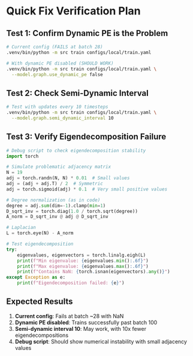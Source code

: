 # Quick Fix Verification Plan

## Test 1: Confirm Dynamic PE is the Problem
```bash
# Current config (FAILS at batch 28)
.venv/bin/python -m src train configs/local/train.yaml

# With dynamic PE disabled (SHOULD WORK)
.venv/bin/python -m src train configs/local/train.yaml \
  --model.graph.use_dynamic_pe false
```

## Test 2: Check Semi-Dynamic Interval
```bash
# Test with updates every 10 timesteps
.venv/bin/python -m src train configs/local/train.yaml \
  --model.graph.semi_dynamic_interval 10
```

## Test 3: Verify Eigendecomposition Failure
```python
# Debug script to check eigendecomposition stability
import torch

# Simulate problematic adjacency matrix
N = 19
adj = torch.randn(N, N) * 0.01  # Small values
adj = (adj + adj.T) / 2  # Symmetric
adj = torch.sigmoid(adj) * 0.1  # Very small positive values

# Degree normalization (as in code)
degree = adj.sum(dim=-1).clamp(min=1)
D_sqrt_inv = torch.diag(1.0 / torch.sqrt(degree))
A_norm = D_sqrt_inv @ adj @ D_sqrt_inv

# Laplacian
L = torch.eye(N) - A_norm

# Test eigendecomposition
try:
    eigenvalues, eigenvectors = torch.linalg.eigh(L)
    print(f"Min eigenvalue: {eigenvalues.min():.6f}")
    print(f"Max eigenvalue: {eigenvalues.max():.6f}")
    print(f"Contains NaN: {torch.isnan(eigenvectors).any()}")
except Exception as e:
    print(f"Eigendecomposition failed: {e}")
```

## Expected Results
1. **Current config**: Fails at batch ~28 with NaN
2. **Dynamic PE disabled**: Trains successfully past batch 100
3. **Semi-dynamic interval 10**: May work, with 10x fewer eigendecompositions
4. **Debug script**: Should show numerical instability with small adjacency values
